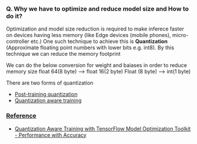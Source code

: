 ### Q. Why we have to optimize and reduce model size and How to do it?
Optimization and model size reduction is required to make inferece faster on devices having less memory (like Edge devices (mobile phones), micro-controller etc.)
One such technique to achieve this is **Quantization** (Approximate floating point numbers with lower bits e.g. int8). By this technique we can reduce the memory footprint

We can do the below conversion for weight and baiases in order to reduce memory size
float 64(8 byte) --> float 16(2 byte)
Float (8 byte) --> int(1 byte)

There are two forms of quantization
- [Post-training quantization](https://www.tensorflow.org/model_optimization/guide/quantization/post_training)
- [Quantization aware training](https://www.tensorflow.org/model_optimization/guide/quantization/training)
### <ins>Reference</ins>
- [Quantization Aware Training with TensorFlow Model Optimization Toolkit - Performance with Accuracy](https://blog.tensorflow.org/2020/04/quantization-aware-training-with-tensorflow-model-optimization-toolkit.html)
